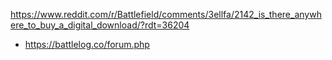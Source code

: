 https://www.reddit.com/r/Battlefield/comments/3ellfa/2142_is_there_anywhere_to_buy_a_digital_download/?rdt=36204

- https://battlelog.co/forum.php
